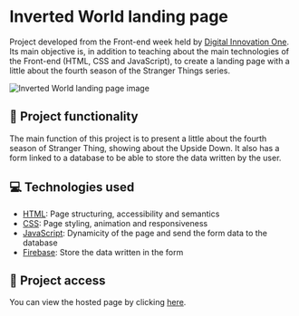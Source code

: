 # Inverted World landing page
Project developed from the Front-end week held by [Digital Innovation One](https://www.dio.me/). Its main objective is, in addition to teaching about the main technologies of the Front-end (HTML, CSS and JavaScript), to create a landing page with a little about the fourth season of the Stranger Things series.

![Inverted World landing page image](https://user-images.githubusercontent.com/96635074/195481231-2a82fd4e-3547-42e8-9556-df96160db140.png)

## 🔨 Project functionality
The main function of this project is to present a little about the fourth season of Stranger Thing, showing about the Upside Down. It also has a form linked to a database to be able to store the data written by the user.

## 💻 Technologies used 
* [HTML](https://developer.mozilla.org/pt-BR/docs/Web/HTML): Page structuring, accessibility and semantics
* [CSS](https://developer.mozilla.org/pt-BR/docs/Web/CSS): Page styling, animation and responsiveness
* [JavaScript](https://developer.mozilla.org/pt-BR/docs/Web/JavaScript): Dynamicity of the page and send the form data to the database
* [Firebase](https://firebase.google.com/docs?hl=pt-br): Store the data written in the form

## 📁 Project access
You can view the hosted page by clicking [here](https://arturcolen.github.io/InvertedWorld/).
